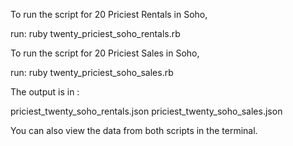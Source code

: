 To run the script for  20 Priciest Rentals in Soho,

 run:
 ruby twenty_priciest_soho_rentals.rb


 To run the script for  20 Priciest Sales in Soho,
 
 run:
 ruby twenty_priciest_soho_sales.rb



 The output is in :

 priciest_twenty_soho_rentals.json
 priciest_twenty_soho_sales.json

 You can also view the data from both scripts  in the terminal.

